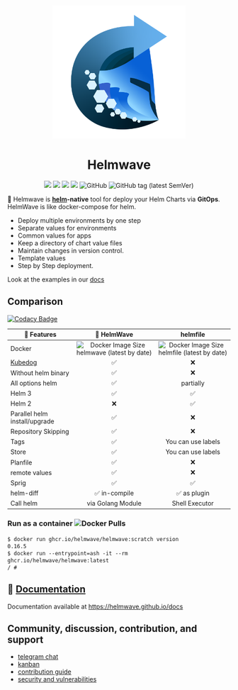 <p align="center">
  <img  src="https://raw.githubusercontent.com/helmwave/logo/main/logo.png" style="max-height:100%;" height="300px" />
</p>

<h1 align="center"> Helmwave</h1>

<p align="center">
  <a href="https://github.com/helmwave/helmwave/actions?query=workflow%3Arelease"><img src="https://github.com/helmwave/helmwave/workflows/release/badge.svg" /></a>
  <a href="https://codecov.io/gh/helmwave/helmwave"><img src="https://codecov.io/gh/helmwave/helmwave/branch/main/graph/badge.svg?token=0WXxYhIG4S"/></a> 
  <a href="https://t.me/helmwave" ><img src="https://img.shields.io/badge/telegram-chat-179cde.svg?logo=telegram" /></a>
  <a href="https://bestpractices.coreinfrastructure.org/projects/5426"><img src="https://bestpractices.coreinfrastructure.org/projects/5426/badge"></a> 
  <img alt="GitHub" src="https://img.shields.io/github/license/zhilyaev/helmwave">
  <img alt="GitHub tag (latest SemVer)" src="https://img.shields.io/github/v/tag/zhilyaev/helmwave?label=latest">
</p>


🌊 Helmwave is **[helm](https://github.com/helm/helm/)-native** tool for deploy your Helm Charts via **GitOps**.
HelmWave is like docker-compose for helm.

- Deploy multiple environments by one step
- Separate values for environments
- Common values for apps
- Keep a directory of chart value files
- Maintain changes in version control.
- Template values
- Step by Step deployment.

Look at  the examples in our [docs](https://helmwave.github.io/docs)


## Comparison

[![Codacy Badge](https://api.codacy.com/project/badge/Grade/70b4e901b5464f18bafd872948326478)](https://app.codacy.com/gh/helmwave/helmwave?utm_source=github.com&utm_medium=referral&utm_content=helmwave/helmwave&utm_campaign=Badge_Grade_Settings)

🚀 Features  | 🌊 HelmWave   | helmfile
-------------| :------------:|:-----------:
Docker | ![Docker Image Size helmwave (latest by date)](https://img.shields.io/docker/image-size/diamon/helmwave) | ![Docker Image Size helmfile (latest by date)](https://img.shields.io/docker/image-size/chatwork/helmfile)
[Kubedog](https://github.com/werf/kubedog) |✅|❌
Without helm binary |✅|❌
All options helm|✅|partially
Helm 3 |✅|✅
Helm 2 |❌|✅
Parallel helm install/upgrade |✅|❌
Repository Skipping|✅|❌
Tags|✅| You can use labels
Store|✅| You can use labels
Planfile|✅|❌
remote values | ✅ | ❌
Sprig | ✅|✅
helm-diff  | ✅  in-compile |✅ as plugin
Call helm | via Golang Module | Shell Executor


### Run as a container ![Docker Pulls](https://img.shields.io/docker/pulls/diamon/helmwave)

```
$ docker run ghcr.io/helmwave/helmwave:scratch version
0.16.5
$ docker run --entrypoint=ash -it --rm ghcr.io/helmwave/helmwave:latest
/ # 
```

## 📖 [Documentation](https://helmwave.github.io/docs)

Documentation available at https://helmwave.github.io/docs


## Community, discussion, contribution, and support

- [telegram chat](https://t.me/helmwave)
- [kanban](https://github.com/orgs/helmwave/projects/1)
- [contribution guide](https://github.com/helmwave/helmwave/blob/main/CONTRIBUTING.md)
- [security and vulnerabilities](https://github.com/helmwave/helmwave/blob/main/SECURITY.md)
